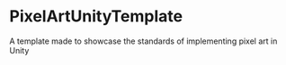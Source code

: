 # PixelArtUnityTemplate
A template made to showcase the standards of implementing pixel art in Unity

